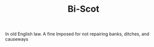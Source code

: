 ---
title: Bi-Scot
letter: B
permalink: "/definitions/bld-bi-scot.html"
body: In old English law. A fine lmposed for not repairing banks, ditches, and causeways
published_at: '2018-07-07'
source: Black's Law Dictionary 2nd Ed (1910)
layout: post
---